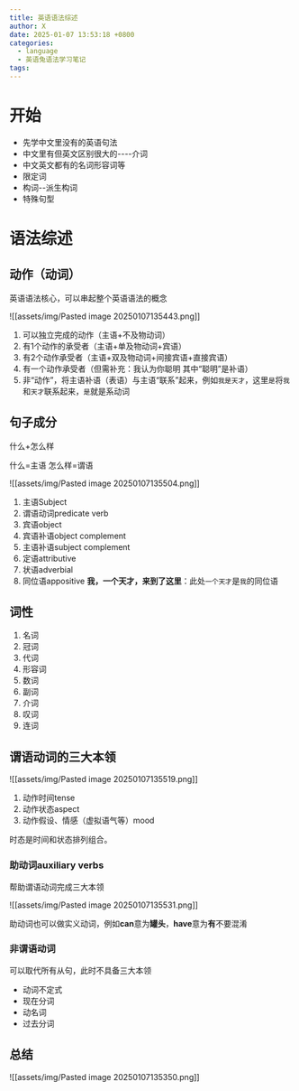 ```yaml
---
title: 英语语法综述
author: X
date: 2025-01-07 13:53:18 +0800
categories:
  - language
  - 英语兔语法学习笔记
tags:
---
```

# 开始

- 先学中文里没有的英语句法
- 中文里有但英文区别很大的----介词
- 中文英文都有的名词形容词等
- 限定词
- 构词--派生构词
- 特殊句型

# 语法综述

## 动作（动词）

英语语法核心，可以串起整个英语语法的概念

![[assets/img/Pasted image 20250107135443.png]]

1. 可以独立完成的动作（主语+不及物动词）
2. 有1个动作的承受者（主语+单及物动词+宾语）
3. 有2个动作承受者（主语+双及物动词+间接宾语+直接宾语）
4. 有一个动作承受者（但需补充：我认为你聪明 其中“聪明”是补语）
5. 非“动作”，将主语补语（表语）与主语“联系”起来，例如`我是天才`，这里`是`将`我`和`天才`联系起来，`是`就是系动词

## 句子成分

什么+怎么样

什么=主语 怎么样=谓语

![[assets/img/Pasted image 20250107135504.png]]

1. 主语Subject
2. 谓语动词predicate verb
3. 宾语object
4. 宾语补语object complement
5. 主语补语subject complement
6. 定语attributive
7. 状语adverbial
8. 同位语appositive **我，一个天才，来到了这里**：此处`一个天才`是`我`的同位语

## 词性

1. 名词
2. 冠词
3. 代词
4. 形容词
5. 数词
6. 副词
7. 介词
8. 叹词
9. 连词

## 谓语动词的三大本领

![[assets/img/Pasted image 20250107135519.png]]

1. 动作时间tense
2. 动作状态aspect
3. 动作假设、情感（虚拟语气等）mood

时态是时间和状态排列组合。

### 助动词auxiliary verbs

帮助谓语动词完成三大本领

![[assets/img/Pasted image 20250107135531.png]]

助动词也可以做实义动词，例如**can**意为**罐头**，**have**意为**有**不要混淆

### 非谓语动词

可以取代所有从句，此时不具备三大本领

- 动词不定式
- 现在分词
- 动名词
- 过去分词

## 总结
![[assets/img/Pasted image 20250107135350.png]]